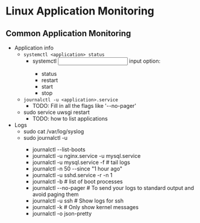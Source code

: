 # Linux Application Monitoring

## Common Application Monitoring
* Application info
  * `systemctl <application> status`
    * systemctl <application> <input> input option:
      * status
      * restart
      * start
      * stop
  * `journalctl -u <application>.service`
    * TODO: Fill in all the flags like '--no-pager'
  * sudo service uwsgi restart
    * TODO: how to list applications
* Logs
  * sudo cat /var/log/syslog
  * sudo journalctl -u <application> <optional-flags>
    * journalctl --list-boots
    * journalctl -u nginx.service -u mysql.service
    * journalctl -u mysql.service -f  # tail logs
    * journalctl -n 50 --since "1 hour ago"
    * journalctl -u sshd.service -r -n 1
    * journalctl -b  # list of boot processes
    * journalctl --no-pager  # To send your logs to standard output and avoid paging them
    * journalctl -u ssh  # Show logs for ssh
    * journalctl -k  # Only show kernel messages
    * journalctl -o json-pretty